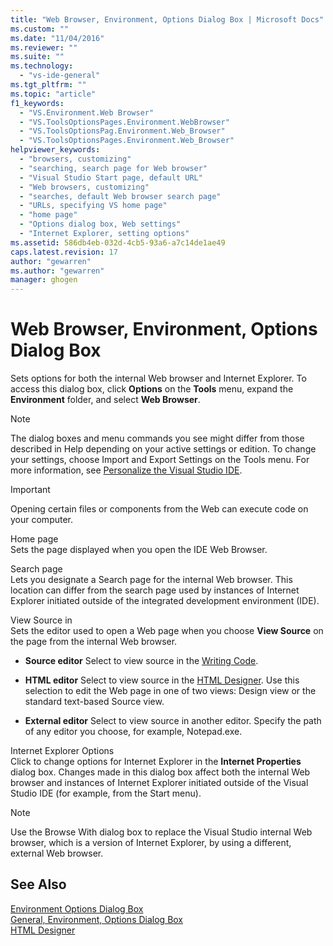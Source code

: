 ```yaml
---
title: "Web Browser, Environment, Options Dialog Box | Microsoft Docs"
ms.custom: ""
ms.date: "11/04/2016"
ms.reviewer: ""
ms.suite: ""
ms.technology: 
  - "vs-ide-general"
ms.tgt_pltfrm: ""
ms.topic: "article"
f1_keywords: 
  - "VS.Environment.Web Browser"
  - "VS.ToolsOptionsPages.Environment.WebBrowser"
  - "VS.ToolsOptionsPag.Environment.Web_Browser"
  - "VS.ToolsOptionsPages.Environment.Web_Browser"
helpviewer_keywords: 
  - "browsers, customizing"
  - "searching, search page for Web browser"
  - "Visual Studio Start page, default URL"
  - "Web browsers, customizing"
  - "searches, default Web browser search page"
  - "URLs, specifying VS home page"
  - "home page"
  - "Options dialog box, Web settings"
  - "Internet Explorer, setting options"
ms.assetid: 586db4eb-032d-4cb5-93a6-a7c14de1ae49
caps.latest.revision: 17
author: "gewarren"
ms.author: "gewarren"
manager: ghogen
---
```

# Web Browser, Environment, Options Dialog Box
Sets options for both the internal Web browser and Internet Explorer. To access this dialog box, click **Options** on the **Tools** menu, expand the **Environment** folder, and select **Web Browser**.  
  
> [!NOTE]
>  The dialog boxes and menu commands you see might differ from those described in Help depending on your active settings or edition. To change your settings, choose Import and Export Settings on the Tools menu. For more information, see [Personalize the Visual Studio IDE](../../ide/personalizing-the-visual-studio-ide.md).  
  
> [!IMPORTANT]
>  Opening certain files or components from the Web can execute code on your computer.  
  
 Home page  
 Sets the page displayed when you open the IDE Web Browser.  
  
 Search page  
 Lets you designate a Search page for the internal Web browser. This location can differ from the search page used by instances of Internet Explorer initiated outside of the integrated development environment (IDE).  
  
 View Source in  
 Sets the editor used to open a Web page when you choose **View Source** on the page from the internal Web browser.  
  
-   **Source editor** Select to view source in the [Writing Code](../../ide/writing-code-in-the-code-and-text-editor.md).  
  
-   **HTML editor** Select to view source in the [HTML Designer](http://msdn.microsoft.com/Library/640043cc-3657-4677-a091-bc315e636477). Use this selection to edit the Web page in one of two views: Design view or the standard text-based Source view.  
  
-   **External editor** Select to view source in another editor. Specify the path of any editor you choose, for example, Notepad.exe.  
  
 Internet Explorer Options  
 Click to change options for Internet Explorer in the **Internet Properties** dialog box. Changes made in this dialog box affect both the internal Web browser and instances of Internet Explorer initiated outside of the Visual Studio IDE (for example, from the Start menu).  
  
> [!NOTE]
>  Use the Browse With dialog box to replace the Visual Studio internal Web browser, which is a version of Internet Explorer, by using a different, external Web browser.  
  
## See Also  
 [Environment Options Dialog Box](../../ide/reference/environment-options-dialog-box.md)   
 [General, Environment, Options Dialog Box](../../ide/reference/general-environment-options-dialog-box.md)   
 [HTML Designer](http://msdn.microsoft.com/Library/640043cc-3657-4677-a091-bc315e636477)